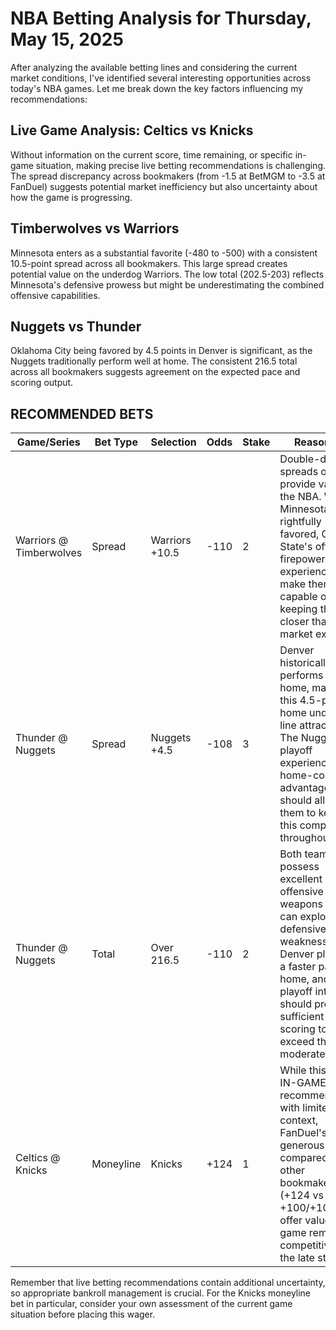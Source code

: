 # NBA Betting Analysis for Thursday, May 15, 2025

After analyzing the available betting lines and considering the current market conditions, I've identified several interesting opportunities across today's NBA games. Let me break down the key factors influencing my recommendations:

## Live Game Analysis: Celtics vs Knicks

Without information on the current score, time remaining, or specific in-game situation, making precise live betting recommendations is challenging. The spread discrepancy across bookmakers (from -1.5 at BetMGM to -3.5 at FanDuel) suggests potential market inefficiency but also uncertainty about how the game is progressing.

## Timberwolves vs Warriors

Minnesota enters as a substantial favorite (-480 to -500) with a consistent 10.5-point spread across all bookmakers. This large spread creates potential value on the underdog Warriors. The low total (202.5-203) reflects Minnesota's defensive prowess but might be underestimating the combined offensive capabilities.

## Nuggets vs Thunder

Oklahoma City being favored by 4.5 points in Denver is significant, as the Nuggets traditionally perform well at home. The consistent 216.5 total across all bookmakers suggests agreement on the expected pace and scoring output.

## RECOMMENDED BETS

| Game/Series | Bet Type | Selection | Odds | Stake | Reasoning |
|-------------|----------|-----------|------|-------|-----------|
| Warriors @ Timberwolves | Spread | Warriors +10.5 | -110 | 2 | Double-digit spreads often provide value in the NBA. While Minnesota is rightfully favored, Golden State's offensive firepower and experience make them capable of keeping this closer than the market expects. |
| Thunder @ Nuggets | Spread | Nuggets +4.5 | -108 | 3 | Denver historically performs well at home, making this 4.5-point home underdog line attractive. The Nuggets' playoff experience and home-court advantage should allow them to keep this competitive throughout. |
| Thunder @ Nuggets | Total | Over 216.5 | -110 | 2 | Both teams possess excellent offensive weapons that can exploit defensive weaknesses. Denver plays at a faster pace at home, and playoff intensity should produce sufficient scoring to exceed this moderate total. |
| Celtics @ Knicks | Moneyline | Knicks | +124 | 1 | While this is an IN-GAME recommendation with limited context, FanDuel's more generous odds compared to other bookmakers (+124 vs +100/+105) offer value if the game remains competitive in the late stages. |

Remember that live betting recommendations contain additional uncertainty, so appropriate bankroll management is crucial. For the Knicks moneyline bet in particular, consider your own assessment of the current game situation before placing this wager.